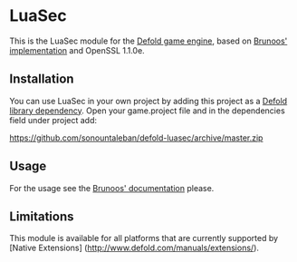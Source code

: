 # LuaSec
This is the LuaSec module for the [Defold game engine](http://www.defold.com), based on [Brunoos' implementation](https://github.com/brunoos/luasec) and OpenSSL 1.1.0e.

## Installation
You can use LuaSec in your own project by adding this project as a [Defold library dependency](http://www.defold.com/manuals/libraries/). Open your game.project file and in the dependencies field under project add:

https://github.com/sonountaleban/defold-luasec/archive/master.zip

## Usage
For the usage see the [Brunoos' documentation](https://github.com/brunoos/luasec/wiki) please.

## Limitations
This module is available for all platforms that are currently supported by [Native Extensions] (http://www.defold.com/manuals/extensions/).
